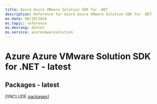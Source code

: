 ```yaml
---
title: Azure Azure VMware Solution SDK for .NET
description: Reference for Azure Azure VMware Solution SDK for .NET
ms.date: 08/29/2024
ms.topic: reference
ms.devlang: dotnet
ms.service: azurevmwaresolution
---
```

# Azure Azure VMware Solution SDK for .NET - latest
## Packages - latest
[!INCLUDE [packages](azure-vmware-solution-index.md)]